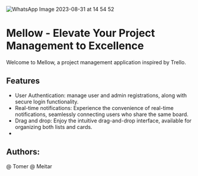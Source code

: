![WhatsApp Image 2023-08-31 at 14 54 52](https://github.com/BinaHovav/mellow-frontend/assets/123931280/b561d247-debc-48ae-bbdf-4f9ec1e6c9e9)


# Mellow - Elevate Your Project Management to Excellence

Welcome to Mellow, a project management application inspired by Trello. <br>

## Features

* User Authentication: manage user and admin registrations, along with secure login functionality. <br>
* Real-time notifications: Experience the convenience of real-time notifications, seamlessly connecting users who share the same board. <br>
* Drag and drop: Enjoy the intuitive drag-and-drop interface, available for organizing both lists and cards.
* 
## Authors:
@ Tomer
@ Meitar

